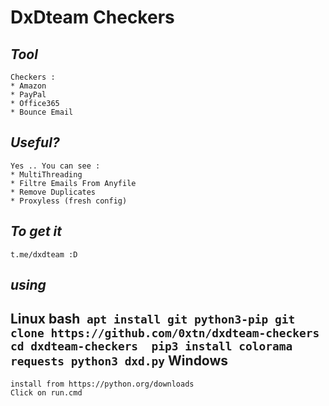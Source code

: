# DxDteam Checkers

*Tool*
----
```
Checkers : 
* Amazon
* PayPal
* Office365 
* Bounce Email 
```
*Useful?*
----
```
Yes .. You can see : 
* MultiThreading
* Filtre Emails From Anyfile
* Remove Duplicates
* Proxyless (fresh config)
```
*To get it*
---
```
t.me/dxdteam :D
```
*using*
----
**Linux**
bash```
apt install git python3-pip
git clone https://github.com/0xtn/dxdteam-checkers
cd dxdteam-checkers 
pip3 install colorama requests
python3 dxd.py```
**Windows**
----
```
install from https://python.org/downloads
Click on run.cmd 
```
